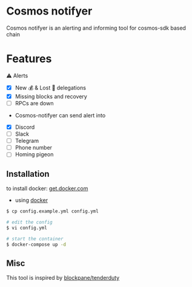 # Cosmos notifyer

Cosmos notifyer is an alerting and informing tool for cosmos-sdk based chain

# Features

:warning: Alerts

- [x] New :moneybag: & Lost :money_with_wings: delegations
- [x] Missing blocks and recovery
- [ ] RPCs are down

* Cosmos-notifyer can send alert into 

- [x] Discord
- [ ] Slack
- [ ] Telegram
- [ ] Phone number
- [ ] Homing pigeon 

## Installation

to install docker: [get.docker.com](https://get.docker.com)

* using [docker](https://docker.com)


```bash
$ cp config.example.yml config.yml

# edit the config
$ vi config.yml

# start the container
$ docker-compose up -d
```

## Misc

This tool is inspired by [blockpane/tenderduty](https://github.com/blockpane/tenderduty)
